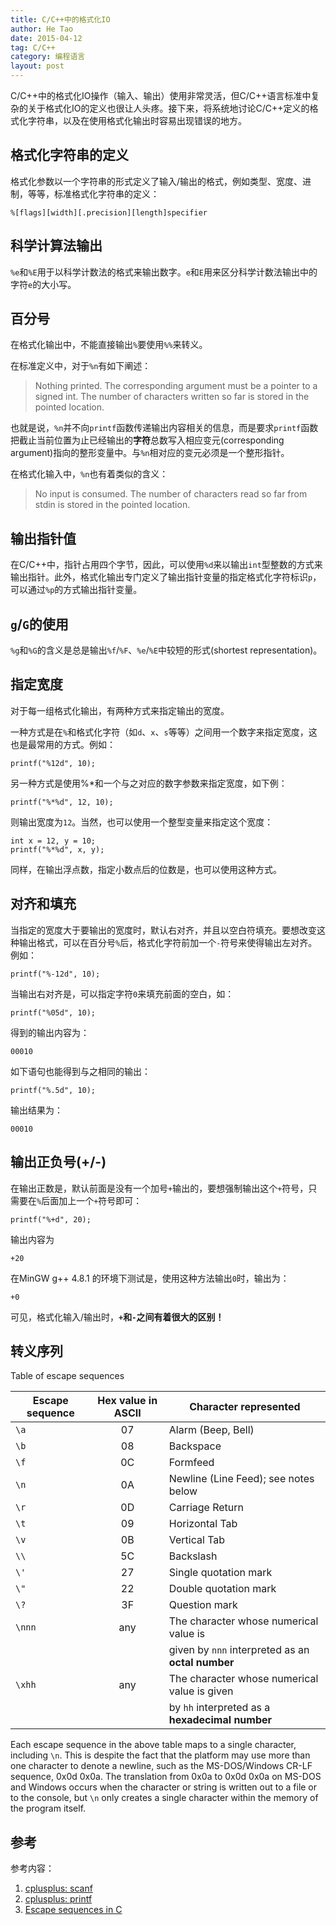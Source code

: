 ```yaml
---
title: C/C++中的格式化IO
author: He Tao
date: 2015-04-12
tag: C/C++
category: 编程语言
layout: post
---
```


C/C++中的格式化IO操作（输入、输出）使用非常灵活，但C/C++语言标准中复杂的关于格式化IO的定义也很让人头疼。接下来，将系统地讨论C/C++定义的格式化字符串，以及在使用格式化输出时容易出现错误的地方。

格式化字符串的定义
------------------

格式化参数以一个字符串的形式定义了输入/输出的格式，例如类型、宽度、进制，等等，标准格式化字符串的定义：

    %[flags][width][.precision][length]specifier

<!--more-->

科学计算法输出
---------------

`%e`和`%E`用于以科学计数法的格式来输出数字。`e`和`E`用来区分科学计数法输出中的字符`e`的大小写。

百分号
--------

在格式化输出中，不能直接输出`%`要使用`%%`来转义。

在标准定义中，对于`%n`有如下阐述：

> Nothing printed.
> The corresponding argument must be a pointer to a signed int.
> The number of characters written so far is stored in the pointed location.

也就是说，`%n`并不向`printf`函数传递输出内容相关的信息，而是要求`printf`函数把截止当前位置为止已经输出的**字符**总数写入相应变元(corresponding argument)指向的整形变量中。与`%n`相对应的变元必须是一个整形指针。

在格式化输入中，`%n`也有着类似的含义：

> No input is consumed.
> The number of characters read so far from stdin is stored in the pointed location.

输出指针值
----------

在C/C++中，指针占用四个字节，因此，可以使用`%d`来以输出`int`型整数的方式来输出指针。此外，格式化输出专门定义了输出指针变量的指定格式化字符标识`p`，可以通过`%p`的方式输出指针变量。

`g`/`G`的使用
-------------

`%g`和`%G`的含义是总是输出`%f`/`%F`、`%e`/`%E`中较短的形式(shortest representation)。

指定宽度
---------

对于每一组格式化输出，有两种方式来指定输出的宽度。

一种方式是在`%`和格式化字符（如`d`、`x`、`s`等等）之间用一个数字来指定宽度，这也是最常用的方式。例如：

    printf("%12d", 10);

另一种方式是使用%*和一个与之对应的数字参数来指定宽度，如下例：

    printf("%*%d", 12, 10);

则输出宽度为`12`。当然，也可以使用一个整型变量来指定这个宽度：

    int x = 12, y = 10;
    printf("%*%d", x, y);

同样，在输出浮点数，指定小数点后的位数是，也可以使用这种方式。

对齐和填充
----------

当指定的宽度大于要输出的宽度时，默认右对齐，并且以空白符填充。要想改变这种输出格式，可以在百分号`%`后，格式化字符前加一个`-`符号来使得输出左对齐。例如：

    printf("%-12d", 10);

当输出右对齐是，可以指定字符`0`来填充前面的空白，如：

    printf("%05d", 10);

得到的输出内容为：

    00010

如下语句也能得到与之相同的输出：

    printf("%.5d", 10);

输出结果为：

    00010

输出正负号(+/-)
----------------

在输出正数是，默认前面是没有一个加号`+`输出的，要想强制输出这个`+`符号，只需要在`%`后面加上一个`+`符号即可：

    printf("%+d", 20);

输出内容为

    +20

在MinGW g++ 4.8.1 的环境下测试是，使用这种方法输出`0`时，输出为：

    +0

可见，格式化输入/输出时，**`+`和`-`之间有着很大的区别！**

转义序列
-------

Table of escape sequences

| Escape sequence   | Hex value in ASCII  | Character represented                             |
|-------------------|:-------------------:|---------------------------------------------------|
| `\a`              | 07                  | Alarm (Beep, Bell)                                |
| `\b`              | 08                  | Backspace                                         |
| `\f`              | 0C                  | Formfeed                                          |
| `\n`              | 0A                  | Newline (Line Feed); see notes below              |
| `\r`              | 0D                  | Carriage Return                                   |
| `\t`              | 09                  | Horizontal Tab                                    |
| `\v`              | 0B                  | Vertical Tab                                      |
| `\\`              | 5C                  | Backslash                                         |
| `\'`              | 27                  | Single quotation mark                             |
| `\"`              | 22                  | Double quotation mark                             |
| `\?`              | 3F                  | Question mark                                     |
| `\nnn`            | any                 | The character whose numerical value is            |
|                   |                     | given by `nnn` interpreted as an **octal number** |
| `\xhh`            | any                 | The character whose numerical value is given      |
|                   |                     | by `hh` interpreted as a **hexadecimal number**   |

Each escape sequence in the above table maps to a single character, including `\n`. This is despite the fact that the platform may use more than one character to denote a newline, such as the MS-DOS/Windows CR-LF sequence, 0x0d 0x0a. The translation from 0x0a to 0x0d 0x0a on MS-DOS and Windows occurs when the character or string is written out to a file or to the console, but `\n` only creates a single character within the memory of the program itself.

参考
----

参考内容：

1. [cplusplus: scanf](http://www.cplusplus.com/reference/cstdio/scanf/)
2. [cplusplus: printf](http://www.cplusplus.com/reference/cstdio/printf/)
3. [Escape sequences in C](https://en.wikipedia.org/wiki/Escape_sequences_in_C)


